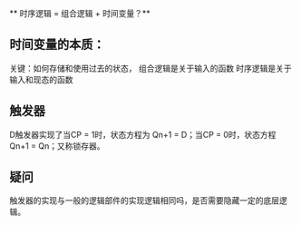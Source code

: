 
** 时序逻辑 = 组合逻辑 + 时间变量？**  

## 时间变量的本质：
关键：如何存储和使用过去的状态，
组合逻辑是关于输入的函数
时序逻辑是关于输入和现态的函数

## 触发器
D触发器实现了当CP = 1时，状态方程为 Qn+1 = D；当CP = 0时，状态方程 Qn+1 = Qn；又称锁存器。

## 疑问
触发器的实现与一般的逻辑部件的实现逻辑相同吗，是否需要隐藏一定的底层逻辑。


